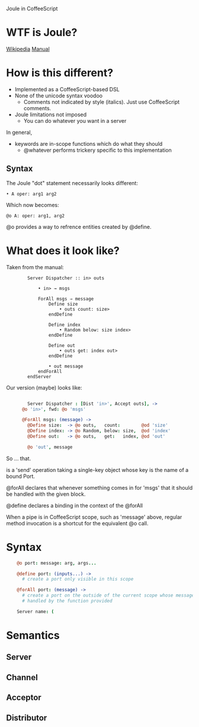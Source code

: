 Joule in CoffeeScript

# WTF is Joule?

[Wikipedia](https://en.wikipedia.org/wiki/Joule_%28programming_language%29)
[Manual](http://www.erights.org/history/joule/index.html)

# How is this different?

- Implemented as a CoffeeScript-based DSL
- None of the unicode syntax voodoo
  - Comments not indicated by style (italics). Just use CoffeeScript comments.
- Joule limitations not imposed
  - You can do whatever you want in a server

In general,
  - keywords are in-scope functions which do what they should
	- @whatever performs trickery specific to this implementation

## Syntax

The Joule "dot" statement necessarily looks different:

    • A oper: arg1 arg2

Which now becomes:

    @o A: oper: arg1, arg2

@o provides a way to refrence entities created by @define.

# What does it look like?

Taken from the manual:


```joule
		Server Dispatcher :: in> outs

			• in> → msgs

			ForAll msgs ⇒ message
				Define size
					• outs count: size>
				endDefine

				Define index
					• Random below: size index>
				endDefine

				Define out
					• outs get: index out>
				endDefine

				• out message
			endForAll
		endServer
```

Our version (maybe) looks like:

```coffee

		Server Dispatcher : [Dist 'in>', Accept outs], ->
      @o 'in>', fwd: @o 'msgs'

      @ForAll msgs: (message) ->
        @Define size:  -> @o outs,   count:        @od 'size'
        @Define index: -> @o Random, below: size,  @od 'index'
        @Define out:   -> @o outs,   get:   index, @od 'out'

        @o 'out', message

```

So ... that.

is a 'send' operation taking a single-key object whose key is the name of a
bound Port.

@forAll declares that whenever something comes in for 'msgs' that it should be
handled with the given block.

@define declares a binding in the context of the @forAll

When a pipe is in CoffeeScript scope, such as 'message' above, regular method
invocation is a shortcut for the equivalent @o call.

# Syntax

```coffee
    @o port: message: arg, args...

    @define port: (inputs...) ->
      # create a port only visible in this scope

    @forAll port: (message) ->
      # create a port on the outside of the current scope whose messages are
      # handled by the function provided

    Server name: (
```

# Semantics

## Server

## Channel

## Acceptor

## Distributor
